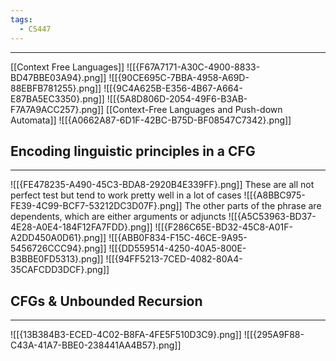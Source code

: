 ```yaml
---
tags:
  - CS447
---
```

---
[[Context Free Languages]]
![[{F67A7171-A30C-4900-8833-BD47BBE03A94}.png]]
![[{90CE695C-7BBA-4958-A69D-88EBFB781255}.png]]
![[{9C4A625B-E356-4B67-A664-E87BA5EC3350}.png]]
![[{5A8D806D-2054-49F6-B3AB-F7A7A9ACC257}.png]]
[[Context-Free Languages and Push-down Automata]]
![[{A0662A87-6D1F-42BC-B75D-BF08547C7342}.png]]

## Encoding linguistic principles in a CFG
---
![[{FE478235-A490-45C3-BDA8-2920B4E339FF}.png]]
These are all not perfect test but tend to work pretty well in a lot of cases
![[{A8BBC975-FE39-4C99-BCF7-53212DC3D07F}.png]]
The other parts of the phrase are dependents, which are either arguments or adjuncts 
![[{A5C53963-BD37-4E28-A0E4-184F12FA7FDD}.png]]
![[{F286C65E-BD32-45C8-A01F-A2DD450A0D61}.png]]
![[{ABB0F834-F15C-46CE-9A95-5456726CCC94}.png]]
![[{DD559514-4250-40A5-800E-B3BBE0FD5313}.png]]
![[{94FF5213-7CED-4082-80A4-35CAFCDD3DCF}.png]]

## CFGs & Unbounded Recursion
---
![[{13B384B3-ECED-4C02-B8FA-4FE5F510D3C9}.png]]
![[{295A9F88-C43A-41A7-BBE0-238441AA4B57}.png]]
